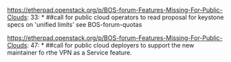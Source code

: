 https://etherpad.openstack.org/p/BOS-forum-Features-Missing-For-Public-Clouds: 33: * ##call for public cloud operators to read proposal for keystone specs on 'unified limits' see BOS-forum-quotas

https://etherpad.openstack.org/p/BOS-forum-Features-Missing-For-Public-Clouds: 47: * ##call for public cloud deployers to support the new maintainer fo rthe VPN as a Service feature.

